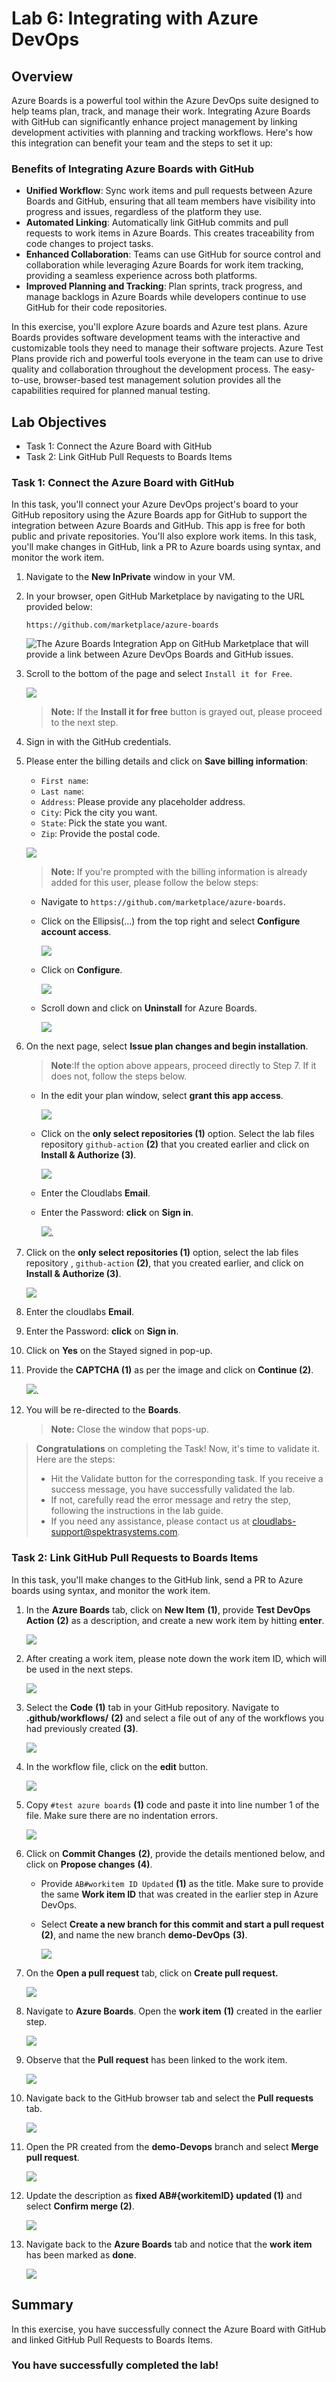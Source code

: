# Lab 6: Integrating with Azure DevOps

## Overview

Azure Boards is a powerful tool within the Azure DevOps suite designed to help teams plan, track, and manage their work. Integrating Azure Boards with GitHub can significantly enhance project management by linking development activities with planning and tracking workflows. Here's how this integration can benefit your team and the steps to set it up:

### Benefits of Integrating Azure Boards with GitHub

- **Unified Workflow**: Sync work items and pull requests between Azure Boards and GitHub, ensuring that all team members have visibility into progress and issues, regardless of the platform they use.
- **Automated Linking**: Automatically link GitHub commits and pull requests to work items in Azure Boards. This creates traceability from code changes to project tasks.
- **Enhanced Collaboration**: Teams can use GitHub for source control and collaboration while leveraging Azure Boards for work item tracking, providing a seamless experience across both platforms.
- **Improved Planning and Tracking**: Plan sprints, track progress, and manage backlogs in Azure Boards while developers continue to use GitHub for their code repositories.

In this exercise, you'll explore Azure boards and Azure test plans. Azure Boards provides software development teams with the interactive and customizable tools they need to manage their software projects. Azure Test Plans provide rich and powerful tools everyone in the team can use to drive quality and collaboration throughout the development process. The easy-to-use, browser-based test management solution provides all the capabilities required for planned manual testing.

## Lab Objectives

- Task 1: Connect the Azure Board with GitHub
- Task 2: Link GitHub Pull Requests to Boards Items
  
### Task 1: Connect the Azure Board with GitHub

In this task, you'll connect your Azure DevOps project's board to your GitHub repository using the Azure Boards app for GitHub to support the integration between Azure Boards and GitHub. This app is free for both public and private repositories. You'll also explore work items.  In this task, you'll make changes in GitHub, link a PR to Azure boards using syntax, and monitor the work item.

1. Navigate to the **New InPrivate** window in your VM.

1. In your browser, open GitHub Marketplace by navigating to the URL provided below:

    ``` 
    https://github.com/marketplace/azure-boards
    ```

    ![The Azure Boards Integration App on GitHub Marketplace that will provide a link between Azure DevOps Boards and GitHub issues.](../media/hol-ex1-task1-step1.png "Azure Boards Integration App on GitHub Marketplace")

1. Scroll to the bottom of the page and select `Install it for Free`.

   ![](../media/2dg50.png)

    >**Note:** If the **Install it for free** button is grayed out, please proceed to the next step.

1. Sign in with the GitHub credentials.

1. Please enter the billing details and click on **Save billing information**:

    - `First name`: <inject key="AzureAdUserEmail"></inject>
    - `Last name`: <inject key="DeploymentID"></inject>
    - `Address`: Please provide any placeholder address.
    - `City`: Pick the city you want.
    - `State`: Pick the state you want.
    - `Zip`: Provide the postal code.

    ![](../media/action3.png)

    >**Note:** If you're prompted with the billing information is already added for this user, please follow the below steps:

    - Navigate to `https://github.com/marketplace/azure-boards`.

    - Click on the Ellipsis(...) from the top right and select **Configure account access**.

        ![](../media/action8.png)      

    - Click on **Configure**.

        ![](../media/action9.png) 

    - Scroll down and click on **Uninstall** for Azure Boards.

        ![](../media/action10.png) 
    
1. On the next page, select **Issue plan changes and begin installation**.

      > **Note**:If the option above appears, proceed directly to Step 7. If it does not, follow the steps below.
   
     - In the edit your plan window, select **grant this app access**.
   
       ![](../media/2dg51.png)
   
     - Click on the **only select repositories (1)** option. Select the lab files repository `github-action` **(2)** that you created earlier and click on **Install & Authorize (3)**.

         ![](../media/action7.png)

    - Enter the Cloudlabs **Email**. <inject key="AzureAdUserEmail"></inject>
     
    - Enter the Password: <inject key="AzureAdUserPassword"></inject> **click** on **Sign in**.

        ![](../media/img10.png).

1. Click on the **only select repositories (1)** option, select the lab files repository , `github-action` **(2)**, that you created earlier, and click on **Install & Authorize (3)**.

   ![](../media/action7.png)

1. Enter the cloudlabs **Email**. <inject key="AzureAdUserEmail"></inject>

1. Enter the Password: <inject key="AzureAdUserPassword"></inject> **click** on **Sign in**.

1. Click on **Yes** on the Stayed signed in pop-up.

1. Provide the **CAPTCHA (1)** as per the image and click on **Continue (2)**.

     ![](../media/action6.png).

1. You will be re-directed to the **Boards**.

      > **Note:** Close the window that pops-up.

>**Congratulations** on completing the Task! Now, it's time to validate it. Here are the steps:
> - Hit the Validate button for the corresponding task. If you receive a success message, you have successfully validated the lab. 
> - If not, carefully read the error message and retry the step, following the instructions in the lab guide.
> - If you need any assistance, please contact us at cloudlabs-support@spektrasystems.com.

  <validation step="cd611c8f-8c88-44ac-b8d4-76e45fa50f6a	" />

### Task 2: Link GitHub Pull Requests to Boards Items

In this task, you'll make changes to the GitHub link, send a PR to Azure boards using syntax, and monitor the work item.

1. In the **Azure Boards** tab, click on **New Item** **(1)**, provide **Test DevOps Action** **(2)** as a description, and create a new work item by hitting **enter**.

     ![](../media/ex4-task2-step1.png)
   
1. After creating a work item, please note down the work item ID, which will be used in the next steps.

     ![](../media/ex4-kc-todo-new1.png)
   
1. Select the **Code** **(1)** tab in your GitHub repository. Navigate to **.github/workflows/** **(2)** and select a file out of any of the workflows you had previously created **(3)**.

     ![](../media/2dgn140.png)
   
1. In the workflow file, click on the **edit** button.

     ![](../media/edit.png)

1. Copy `#test azure boards` **(1)** code and paste it into line number 1 of the file. Make sure there are no indentation errors.

     ![](../media/action5.png)
   
1. Click on **Commit Changes** **(2)**, provide the details mentioned below, and click on **Propose changes** **(4)**.

    - Provide `AB#workitem ID Updated` **(1)** as the title. Make sure to provide the same **Work item ID** that was created in the earlier step in Azure DevOps.
    - Select **Create a new branch for this commit and start a pull request** **(2)**, and name the new branch **demo-DevOps** **(3)**.

       ![](../media/E3T2S5.png)
   
1. On the **Open a pull request** tab, click on **Create pull request.** 

     ![](../media/ex4-create-pr.png)
   
1. Navigate to **Azure Boards**. Open the **work item** **(1)** created in the earlier step.

    ![](../media/ex4-open-wi.png)

1. Observe that the **Pull request** has been linked to the work item.

    ![](../media/ex4-observe-pr.png)
   
1. Navigate back to the GitHub browser tab and select the **Pull requests** tab.

    ![](../media/ex4-github-pr.png)
   
1. Open the PR created from the **demo-Devops** branch and select **Merge pull request**.

    ![](../media/ex4-mergepr.png)
   
1. Update the description as **fixed AB#{workitemID} updated (1)** and select **Confirm merge (2)**.

    ![](../media/ex4-confirm-merge.png)
   
1. Navigate back to the **Azure Boards** tab and notice that the **work item** has been marked as **done**.

    ![](../media/2dgn142.png)

## Summary

In this exercise, you have successfully connect the Azure Board with GitHub and linked GitHub Pull Requests to Boards Items.

### You have successfully completed the lab!
